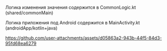 Логика изменения значения содержится в CommonLogic.kt (shared/commonMain)

Логика приложения под Android содержится в MainActivity.kt (androidApp/kotlin+java)



https://github.com/user-attachments/assets/d05863a2-943b-44f5-84d3-95fd68ea6279

